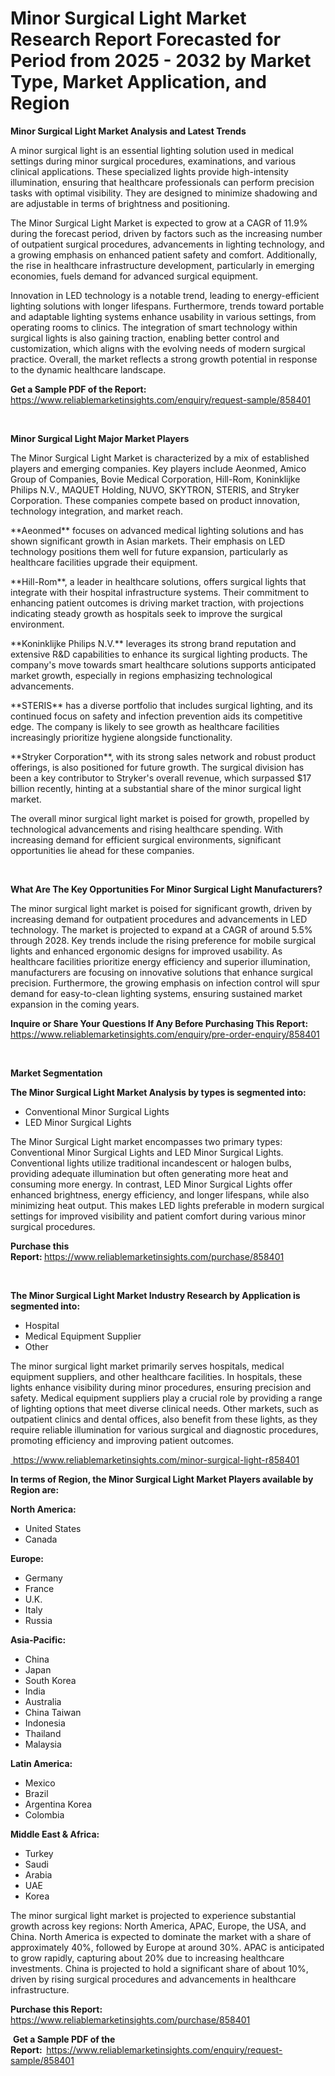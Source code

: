<p><h1>Minor Surgical Light Market Research Report Forecasted for Period from 2025 -  2032 by Market Type, Market Application, and Region</h1></p><p><strong>Minor Surgical Light Market Analysis and Latest Trends</strong></p>
<p><p>A minor surgical light is an essential lighting solution used in medical settings during minor surgical procedures, examinations, and various clinical applications. These specialized lights provide high-intensity illumination, ensuring that healthcare professionals can perform precision tasks with optimal visibility. They are designed to minimize shadowing and are adjustable in terms of brightness and positioning.</p><p>The Minor Surgical Light Market is expected to grow at a CAGR of 11.9% during the forecast period, driven by factors such as the increasing number of outpatient surgical procedures, advancements in lighting technology, and a growing emphasis on enhanced patient safety and comfort. Additionally, the rise in healthcare infrastructure development, particularly in emerging economies, fuels demand for advanced surgical equipment. </p><p>Innovation in LED technology is a notable trend, leading to energy-efficient lighting solutions with longer lifespans. Furthermore, trends toward portable and adaptable lighting systems enhance usability in various settings, from operating rooms to clinics. The integration of smart technology within surgical lights is also gaining traction, enabling better control and customization, which aligns with the evolving needs of modern surgical practice. Overall, the market reflects a strong growth potential in response to the dynamic healthcare landscape.</p></p>
<p><strong>Get a Sample PDF of the Report:&nbsp;</strong> <a href="https://www.reliablemarketinsights.com/enquiry/request-sample/858401?utm_campaign=3274&utm_medium=2&utm_source=Github&utm_content=ia&utm_term=13042025&utm_id=minor-surgical-light">https://www.reliablemarketinsights.com/enquiry/request-sample/858401</a></p>
<p>&nbsp;</p>
<p><strong>Minor Surgical Light Major Market Players</strong></p>
<p><p>The Minor Surgical Light Market is characterized by a mix of established players and emerging companies. Key players include Aeonmed, Amico Group of Companies, Bovie Medical Corporation, Hill-Rom, Koninklijke Philips N.V., MAQUET Holding, NUVO, SKYTRON, STERIS, and Stryker Corporation. These companies compete based on product innovation, technology integration, and market reach.</p><p>**Aeonmed** focuses on advanced medical lighting solutions and has shown significant growth in Asian markets. Their emphasis on LED technology positions them well for future expansion, particularly as healthcare facilities upgrade their equipment.</p><p>**Hill-Rom**, a leader in healthcare solutions, offers surgical lights that integrate with their hospital infrastructure systems. Their commitment to enhancing patient outcomes is driving market traction, with projections indicating steady growth as hospitals seek to improve the surgical environment.</p><p>**Koninklijke Philips N.V.** leverages its strong brand reputation and extensive R&D capabilities to enhance its surgical lighting products. The company's move towards smart healthcare solutions supports anticipated market growth, especially in regions emphasizing technological advancements.</p><p>**STERIS** has a diverse portfolio that includes surgical lighting, and its continued focus on safety and infection prevention aids its competitive edge. The company is likely to see growth as healthcare facilities increasingly prioritize hygiene alongside functionality.</p><p>**Stryker Corporation**, with its strong sales network and robust product offerings, is also positioned for future growth. The surgical division has been a key contributor to Stryker's overall revenue, which surpassed $17 billion recently, hinting at a substantial share of the minor surgical light market.</p><p>The overall minor surgical light market is poised for growth, propelled by technological advancements and rising healthcare spending. With increasing demand for efficient surgical environments, significant opportunities lie ahead for these companies.</p></p>
<p>&nbsp;</p>
<p><strong>What Are The Key Opportunities For Minor Surgical Light Manufacturers?</strong></p>
<p><p>The minor surgical light market is poised for significant growth, driven by increasing demand for outpatient procedures and advancements in LED technology. The market is projected to expand at a CAGR of around 5.5% through 2028. Key trends include the rising preference for mobile surgical lights and enhanced ergonomic designs for improved usability. As healthcare facilities prioritize energy efficiency and superior illumination, manufacturers are focusing on innovative solutions that enhance surgical precision. Furthermore, the growing emphasis on infection control will spur demand for easy-to-clean lighting systems, ensuring sustained market expansion in the coming years.</p></p>
<p><strong>Inquire or Share Your Questions If Any Before Purchasing This Report:</strong> <a href="https://www.reliablemarketinsights.com/enquiry/pre-order-enquiry/858401?utm_campaign=3274&utm_medium=2&utm_source=Github&utm_content=ia&utm_term=13042025&utm_id=minor-surgical-light">https://www.reliablemarketinsights.com/enquiry/pre-order-enquiry/858401</a></p>
<p>&nbsp;</p>
<p><strong>Market Segmentation</strong></p>
<p><strong>The Minor Surgical Light Market Analysis by types is segmented into:</strong></p>
<p><ul><li>Conventional Minor Surgical Lights</li><li>LED Minor Surgical Lights</li></ul></p>
<p><p>The Minor Surgical Light market encompasses two primary types: Conventional Minor Surgical Lights and LED Minor Surgical Lights. Conventional lights utilize traditional incandescent or halogen bulbs, providing adequate illumination but often generating more heat and consuming more energy. In contrast, LED Minor Surgical Lights offer enhanced brightness, energy efficiency, and longer lifespans, while also minimizing heat output. This makes LED lights preferable in modern surgical settings for improved visibility and patient comfort during various minor surgical procedures.</p></p>
<p><strong>Purchase this Report:&nbsp;</strong><a href="https://www.reliablemarketinsights.com/purchase/858401?utm_campaign=3274&utm_medium=2&utm_source=Github&utm_content=ia&utm_term=13042025&utm_id=minor-surgical-light">https://www.reliablemarketinsights.com/purchase/858401</a></p>
<p>&nbsp;</p>
<p><strong>The Minor Surgical Light Market Industry Research by Application is segmented into:</strong></p>
<p><ul><li>Hospital</li><li>Medical Equipment Supplier</li><li>Other</li></ul></p>
<p><p>The minor surgical light market primarily serves hospitals, medical equipment suppliers, and other healthcare facilities. In hospitals, these lights enhance visibility during minor procedures, ensuring precision and safety. Medical equipment suppliers play a crucial role by providing a range of lighting options that meet diverse clinical needs. Other markets, such as outpatient clinics and dental offices, also benefit from these lights, as they require reliable illumination for various surgical and diagnostic procedures, promoting efficiency and improving patient outcomes.</p></p>
<p><a href="https://www.reliablemarketinsights.com/minor-surgical-light-r858401?utm_campaign=3274&utm_medium=2&utm_source=Github&utm_content=ia&utm_term=13042025&utm_id=minor-surgical-light">&nbsp;https://www.reliablemarketinsights.com/minor-surgical-light-r858401</a></p>
<p><strong>In terms of Region, the Minor Surgical Light Market Players available by Region are:</strong></p>
<p>
    <p> <strong> North America: </strong>
        <ul>
            <li>United States</li>
            <li>Canada</li>
        </ul>
        </p> 
    <p> <strong> Europe: </strong>
        <ul>
            <li>Germany</li>
            <li>France</li>
            <li>U.K.</li>
            <li>Italy</li>
            <li>Russia</li>
        </ul>
        </p> 
    <p> <strong> Asia-Pacific: </strong>
        <ul>
            <li>China</li>
            <li>Japan</li>
            <li>South Korea</li>
            <li>India</li>
            <li>Australia</li>
            <li>China Taiwan</li>
            <li>Indonesia</li>
            <li>Thailand</li>
            <li>Malaysia</li>
        </ul>
        </p> 
    <p> <strong> Latin America: </strong>
        <ul>
            <li>Mexico</li>
            <li>Brazil</li>
            <li>Argentina Korea</li>
            <li>Colombia</li>
        </ul>
        </p> 
    <p> <strong> Middle East & Africa: </strong>
        <ul>
            <li>Turkey</li>
            <li>Saudi</li>
            <li>Arabia</li>
            <li>UAE</li>
            <li>Korea</li>
        </ul>
    </p>
    </p>
<p><p>The minor surgical light market is projected to experience substantial growth across key regions: North America, APAC, Europe, the USA, and China. North America is expected to dominate the market with a share of approximately 40%, followed by Europe at around 30%. APAC is anticipated to grow rapidly, capturing about 20% due to increasing healthcare investments. China is projected to hold a significant share of about 10%, driven by rising surgical procedures and advancements in healthcare infrastructure.</p></p>
<p><strong>Purchase this Report: </strong><a href="https://www.reliablemarketinsights.com/purchase/858401?utm_campaign=3274&utm_medium=2&utm_source=Github&utm_content=ia&utm_term=13042025&utm_id=minor-surgical-light">https://www.reliablemarketinsights.com/purchase/858401</a></p>
<p>&nbsp;<strong>Get a Sample PDF of the Report:&nbsp;&nbsp;</strong><a href="https://www.reliablemarketinsights.com/enquiry/request-sample/858401?utm_campaign=3274&utm_medium=2&utm_source=Github&utm_content=ia&utm_term=13042025&utm_id=minor-surgical-light">https://www.reliablemarketinsights.com/enquiry/request-sample/858401</a></p>
<p><strong></strong></p>
<p><p></p><p></p><p></p></p>